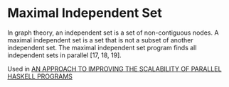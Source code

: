 # Maximal Independent Set

In graph theory, an independent set is a set of non-contiguous nodes. A maximal independent set is a set that is not a subset of another independent set. The maximal independent set program finds all independent sets in parallel [17, 18, 19].

Used in [AN APPROACH TO IMPROVING THE SCALABILITY OF PARALLEL HASKELL PROGRAMS](http://www.jatit.org/volumes/Vol95No18/21Vol95No18.pdf)
